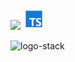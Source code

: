<img height=25 src="https://raw.githubusercontent.com/caiogondim/javascript-server-side-logos/master/node.js/standard/454x128.png"> <img height=35 src="./icons8-typescript-96.png">
 
![logo-stack](https://github.com/MuhammadShakerAlKilany/MuhammadShakerAlKilany/assets/120374233/3455b6db-c14a-4259-ad44-4ed25050bf0b)
